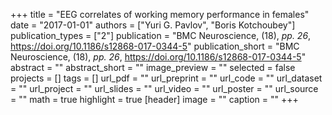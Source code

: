 +++
title = "EEG correlates of working memory performance in females"
date = "2017-01-01"
authors = ["Yuri G. Pavlov", "Boris Kotchoubey"]
publication_types = ["2"]
publication = "BMC Neuroscience, (18), _pp. 26_, https://doi.org/10.1186/s12868-017-0344-5"
publication_short = "BMC Neuroscience, (18), _pp. 26_, https://doi.org/10.1186/s12868-017-0344-5"
abstract = ""
abstract_short = ""
image_preview = ""
selected = false
projects = []
tags = []
url_pdf = ""
url_preprint = ""
url_code = ""
url_dataset = ""
url_project = ""
url_slides = ""
url_video = ""
url_poster = ""
url_source = ""
math = true
highlight = true
[header]
image = ""
caption = ""
+++
